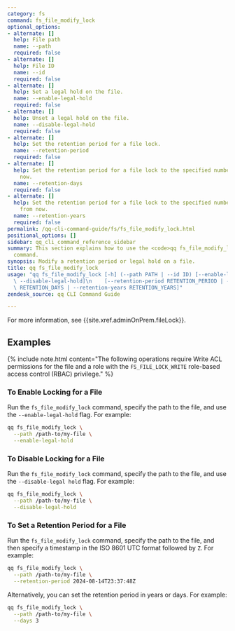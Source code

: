 ```yaml
---
category: fs
command: fs_file_modify_lock
optional_options:
- alternate: []
  help: File path
  name: --path
  required: false
- alternate: []
  help: File ID
  name: --id
  required: false
- alternate: []
  help: Set a legal hold on the file.
  name: --enable-legal-hold
  required: false
- alternate: []
  help: Unset a legal hold on the file.
  name: --disable-legal-hold
  required: false
- alternate: []
  help: Set the retention period for a file lock.
  name: --retention-period
  required: false
- alternate: []
  help: Set the retention period for a file lock to the specified number of days from
    now.
  name: --retention-days
  required: false
- alternate: []
  help: Set the retention period for a file lock to the specified number of years
    from now.
  name: --retention-years
  required: false
permalink: /qq-cli-command-guide/fs/fs_file_modify_lock.html
positional_options: []
sidebar: qq_cli_command_reference_sidebar
summary: This section explains how to use the <code>qq fs_file_modify_lock</code>
  command.
synopsis: Modify a retention period or legal hold on a file.
title: qq fs_file_modify_lock
usage: "qq fs_file_modify_lock [-h] (--path PATH | --id ID) [--enable-legal-hold |\
  \ --disable-legal-hold]\n    [--retention-period RETENTION_PERIOD | --retention-days\
  \ RETENTION_DAYS | --retention-years RETENTION_YEARS]"
zendesk_source: qq CLI Command Guide

---
```

For more information, see {{site.xref.adminOnPrem.fileLock}}.

## Examples
{% include note.html content="The following operations require Write ACL permissions for the file and a role with the `FS_FILE_LOCK_WRITE` role-based access control (RBAC) privilege." %}

### To Enable Locking for a File
Run the `fs_file_modify_lock` command, specify the path to the file, and use the `--enable-legal-hold` flag. For example:

```bash
qq fs_file_modify_lock \
  --path /path-to/my-file \
  --enable-legal-hold
```

### To Disable Locking for a File
Run the `fs_file_modify_lock` command, specify the path to the file, and use the `--disable-legal hold` flag. For example:

```bash
qq fs_file_modify_lock \
  --path /path-to/my-file \
  --disable-legal-hold
```

### To Set a Retention Period for a File
Run the `fs_file_modify_lock` command, specify the path to the file, and then specify a timestamp in the ISO 8601 UTC format followed by `Z`. For example:

```bash
qq fs_file_modify_lock \
  --path /path-to/my-file \
  --retention-period 2024-08-14T23:37:48Z
```

Alternatively, you can set the retention period in years or days. For example:

```bash
qq fs_file_modify_lock \
  --path /path-to/my-file \
  --days 3
```
